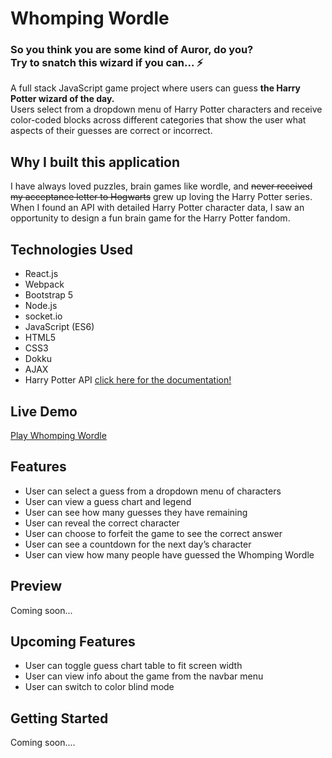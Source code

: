 # Whomping Wordle

<h3> So you think you are some kind of Auror, do you? 
</br> Try to snatch this wizard if you can... ⚡️
</h3>
A full stack JavaScript game project where users can guess <strong>the Harry Potter wizard of the day.</strong> 
</br> Users select from a dropdown menu of Harry Potter characters and receive color-coded blocks across different categories that show the user what aspects of their guesses are correct or incorrect. 

## Why I built this application

I have always loved puzzles, brain games like wordle, and <strike>never received my acceptance letter to Hogwarts</strike> grew up loving the Harry Potter series. When I found an API with detailed Harry Potter character data, I saw an opportunity to design a fun brain game for the Harry Potter fandom.

## Technologies Used
- React.js
- Webpack
- Bootstrap 5
- Node.js
- socket.io
- JavaScript (ES6)
- HTML5
- CSS3
- Dokku
- AJAX
- Harry Potter API [click here for the documentation!](https://github.com/KostaSav/hp-api#readme)

## Live Demo
[Play Whomping Wordle](https://hpgame.whompingwordle.com/)

## Features
- User can select a guess from a dropdown menu of characters
- User can view a guess chart and legend
- User can see how many guesses they have remaining
- User can reveal the correct character
- User can choose to forfeit the game to see the correct answer
- User can see a countdown for the next day’s character
- User can view how many people have guessed the Whomping Wordle

## Preview
Coming soon... 

## Upcoming Features
- User can toggle guess chart table to fit screen width
- User can view info about the game from the navbar menu
- User can switch to color blind mode


## Getting Started
Coming soon....
